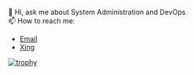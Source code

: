 👋 Hi, ask me about System Administration and DevOps </br>
📫 How to reach me:
- [Email](mailto:moritz@ildefons.de)
- [Xing](https://www.xing.com/profile/Moritz_Roehrich)


<!---
m-ildefons/m-ildefons is a ✨ special ✨ repository because its `README.md` (this file) appears on your GitHub profile.
You can click the Preview link to take a look at your changes.
--->

[![trophy](https://github-profile-trophy.vercel.app/?username=m-ildefons&theme=onedark&no-frame=true)](https://github.com/ryo-ma/github-profile-trophy)
